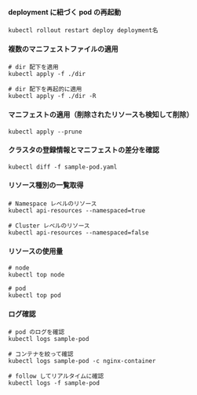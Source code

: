 #### deployment に紐づく pod の再起動
```
kubectl rollout restart deploy deployment名
```

#### 複数のマニフェストファイルの適用
```
# dir 配下を適用
kubectl apply -f ./dir

# dir 配下を再起的に適用
kubectl apply -f ./dir -R
```

#### マニフェストの適用（削除されたリソースも検知して削除）
```
kubectl apply --prune
```

#### クラスタの登録情報とマニフェストの差分を確認
```
kubectl diff -f sample-pod.yaml
```

#### リソース種別の一覧取得
```
# Namespace レベルのリソース
kubectl api-resources --namespaced=true

# Cluster レベルのリソース
kubectl api-resources --namespaced=false
```

#### リソースの使用量
```
# node
kubectl top node

# pod
kubectl top pod
```

#### ログ確認
```
# pod のログを確認
kubectl logs sample-pod

# コンテナを絞って確認
kubectl logs sample-pod -c nginx-container

# follow してリアルタイムに確認
kubectl logs -f sample-pod 
```